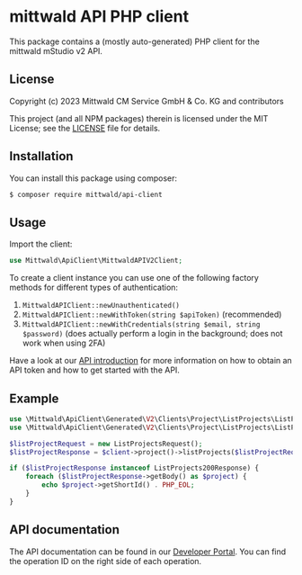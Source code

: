 # mittwald API PHP client

This package contains a (mostly auto-generated) PHP client for the mittwald mStudio v2 API.

## License

Copyright (c) 2023 Mittwald CM Service GmbH & Co. KG and contributors

This project (and all NPM packages) therein is licensed under the MIT License;
see the [LICENSE](./LICENSE) file for details.

## Installation

You can install this package using composer:

```bash
$ composer require mittwald/api-client
```

## Usage

Import the client:

```php
use Mittwald\ApiClient\MittwaldAPIV2Client;
```

To create a client instance you can use one of the following factory methods for
different types of authentication:

1. `MittwaldAPIClient::newUnauthenticated()`
2. `MittwaldAPIClient::newWithToken(string $apiToken)` (recommended)
3. `MittwaldAPIClient::newWithCredentials(string $email, string $password)` (does
   actually perform a login in the background; does not work when using 2FA)

Have a look at our [API introduction][api-getting-started] for more information
on how to obtain an API token and how to get started with the API.

## Example

```php
use \Mittwald\ApiClient\Generated\V2\Clients\Project\ListProjects\ListProjectsRequest;
use \Mittwald\ApiClient\Generated\V2\Clients\Project\ListProjects\ListProjects200Response;

$listProjectRequest = new ListProjectsRequest();
$listProjectResponse = $client->project()->listProjects($listProjectRequest);

if ($listProjectResponse instanceof ListProjects200Response) {
    foreach ($listProjectResponse->getBody() as $project) {
        echo $project->getShortId() . PHP_EOL;
    }
}
```

## API documentation

The API documentation can be found in our [Developer Portal][api-ref]. You can find the operation ID on the right side of each operation.

[api-getting-started]: https://developer.mittwald.de/docs/v2/api/intro
[api-ref]: https://developer.mittwald.de/reference/v2/